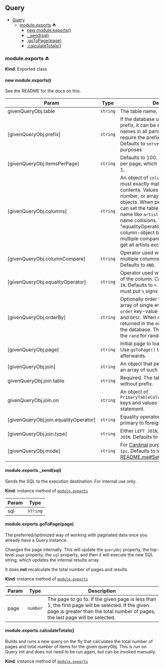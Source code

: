 <a name="module_Query"></a>

## Query

* [Query](#module_Query)
    * [module.exports](#exp_module_Query--module.exports) ⏏
        * [new module.exports()](#new_module_Query--module.exports_new)
        * [._send(sql)](#module_Query--module.exports+_send)
        * [.goToPage(page)](#module_Query--module.exports+goToPage)
        * [.calculateTotals()](#module_Query--module.exports+calculateTotals)

<a name="exp_module_Query--module.exports"></a>

### module.exports ⏏
**Kind**: Exported class  
<a name="new_module_Query--module.exports_new"></a>

#### new module.exports()
See the README for the docs on this.


| Param | Type | Description |
| --- | --- | --- |
| givenQueryObj.table | <code>string</code> | The table name, without the prefix. |
| [givenQueryObj.prefix] | <code>string</code> | If the database uses a table name prefix, it can be set here. All table names in all parts of the query do not require the prefix if it's set here. Defaults to `server_` for [Cardinal](https://cardinalapps.xyz) purposes |
| [givenQueryObj.itemsPerPage] | <code>string</code> | Defaults to 100. Set to -1 for no limit per page, which puts all results on page 1. |
| [givenQueryObj.columns] | <code>string</code> | An object of `column: value` pairs that must exactly match the  database contents. Values can be a string, number, or array. Or, an array of such objects. When performing a join, you can set the table name in the column name like `artists.id` to handle column name collisions. You may provide an "equalityOperator" key on a per-column-object basis so that queries of multiple compares can be combined (ie. get all artists except *these*).. |
| [givenQueryObj.columnCompare] | <code>string</code> | Operator used when querying for multiple columns. Either `AND` or `OR`. Defaults to `AND`. |
| [givenQueryObj.equalityOperator] | <code>string</code> | Operator used when checking the value of the column. Can be `=`, `LIKE`, `IN`, or `NOT IN`. Defaults to `=`. When using `LIKE`, you must put `%` signs around your string. |
| [givenQueryObj.orderBy] | <code>string</code> | Optionally order the results. Use an array of single entry objects of `column: order` key-value pairs. Orders are `ASC` and `DESC`. When omitted, the results are returned in the order that they exist in the database. This can also be set to the `rand` for random order. |
| [givenQueryObj.page] | <code>string</code> | Initial page to load. Defaults to page 1. Use `goToPage()` to switch pages afterwards. |
| [givenQueryObj.join] | <code>string</code> | An object that performs a table join, or an array of such objects. |
| givenQueryObj.join.table | <code>string</code> | Required. The table name to join, without prefix. |
| givenQueryObj.join.on | <code>string</code> | An object of `PrimaryTableColumn:ForeignTableColumn` keys and values that produce the ON statement. |
| [givenQueryObj.join.equalityOperator] | <code>string</code> | Equality operator when comparing primary to foreign values. |
| [givenQueryObj.join.type] | <code>string</code> | Either `LEFT JOIN`, `INNER JOIN`, or `CROSS JOIN`. Defaults to `LEFT JOIN`. |
| [givenQueryObj.mode] | <code>string</code> | For [Cardinal](https://cardinalapps.xyz) purposes. Either `http` or `ipc`. Defaults to `http`. See [README.me#Setting the Endpoint](#setting-the-endpoint). |

<a name="module_Query--module.exports+_send"></a>

#### module.exports.\_send(sql)
Sends the SQL to the execution destination. For internal use only.

**Kind**: instance method of [<code>module.exports</code>](#exp_module_Query--module.exports)  

| Param | Type |
| --- | --- |
| sql | <code>string</code> | 

<a name="module_Query--module.exports+goToPage"></a>

#### module.exports.goToPage(page)
The preferred/optimized way of working with paginated data once you already
have a Query instance.

Changes the page internally. This will update the `queryObj` property, the
top-level `page` property, the `sql` property, and then it will execute the
new SQL string, which updates the internal results array.

It does **not** recalculate the total number of pages and results.

**Kind**: instance method of [<code>module.exports</code>](#exp_module_Query--module.exports)  

| Param | Type | Description |
| --- | --- | --- |
| page | <code>number</code> | The page to go to. If the given page is less than 1, the first page will be selected. If the given page is greater than the total number of pages, the last page will be selected. |

<a name="module_Query--module.exports+calculateTotals"></a>

#### module.exports.calculateTotals()
Builds and runs a new query on the fly that calculates the total number of
pages and total number of items for the given queryObj. This is run on
Query init and does not need to be run again, but can be invoked manually.

**Kind**: instance method of [<code>module.exports</code>](#exp_module_Query--module.exports)  
